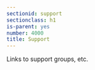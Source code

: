 ```yaml
---
sectionid: support
sectionclass: h1
is-parent: yes
number: 4000
title: Support
---
```

Links to support groups, etc.